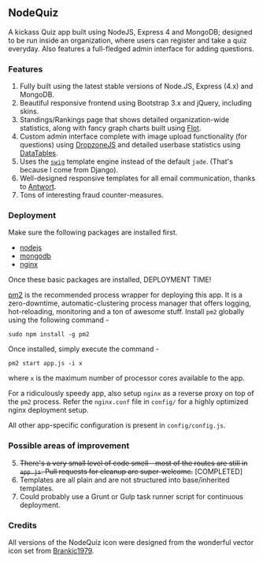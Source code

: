 ## NodeQuiz

A kickass Quiz app built using NodeJS, Express 4 and MongoDB; designed to be run inside an organization, where users can register and take a quiz everyday. Also features a full-fledged admin interface for adding questions.

### Features

 1. Fully built using the latest stable versions of Node.JS, Express (4.x) and MongoDB.
 2. Beautiful responsive frontend using Bootstrap 3.x and jQuery, including skins.
 3. Standings/Rankings page that shows detailed organization-wide statistics, along with fancy graph charts built using [Flot](http://www.flotcharts.org/ "Flot: Attractive JavaScript plotting for jQuery").
 4. Custom admin interface complete with image upload functionality (for questions) using [DropzoneJS][1] and detailed userbase statistics using [DataTables](http://datatables.net/ "DataTables | Table plug-in for jQuery").
 5. Uses the [`swig`][2] template engine instead of the default `jade`. (That's because I come from Django).
 6. Well-designed responsive templates for all email communication, thanks to [Antwort](http://internations.github.io/antwort/).
 7. Tons of interesting fraud counter-measures.

### Deployment

Make sure the following packages are installed first.

- [nodejs][3]
- [mongodb][4]
- [nginx][5]

Once these basic packages are installed, DEPLOYMENT TIME!

[pm2][6] is the recommended process wrapper for deploying this app. It is a zero-downtime, automatic-clustering process manager that offers logging, hot-reloading, monitoring and a ton of awesome stuff. Install `pm2` globally using the following command -

```
sudo npm install -g pm2
```

Once installed, simply execute the command -

```
pm2 start app.js -i x
```

where `x` is the maximum number of processor cores available to the app.

For a ridiculously speedy app, also setup `nginx` as a reverse proxy on top of the `pm2` process. Refer the `nginx.conf` file in `config/` for a highly optimized nginx deployment setup.

All other app-specific configuration is present in `config/config.js`.

### Possible areas of improvement

 5. ~~There's a very small level of code smell - most of the routes are still in `app.js`. Pull requests for cleanup are super-welcome.~~ [COMPLETED]
 6. Templates are all plain and are not structured into base/inherited templates.
 7. Could probably use a Grunt or Gulp task runner script for continuous deployment.

### Credits
All versions of the NodeQuiz icon were designed from the wonderful vector icon set from [Brankic1979](http://brankic1979.com/icons/ "Free Icons Set designed by Brankic1979").


  [1]: http://dropzonejs.com/
  [2]: http://paularmstrong.github.io/swig/ "Swig - A Node.js and Browser JavaScript Template Engine"
  [3]: https://github.com/joyent/node/wiki/installation
  [4]: http://docs.mongodb.org/manual/tutorial/install-mongodb-on-red-hat-centos-or-fedora-linux/
  [5]: http://nginx.org/en/linux_packages.html
  [6]: https://github.com/unitech/pm2